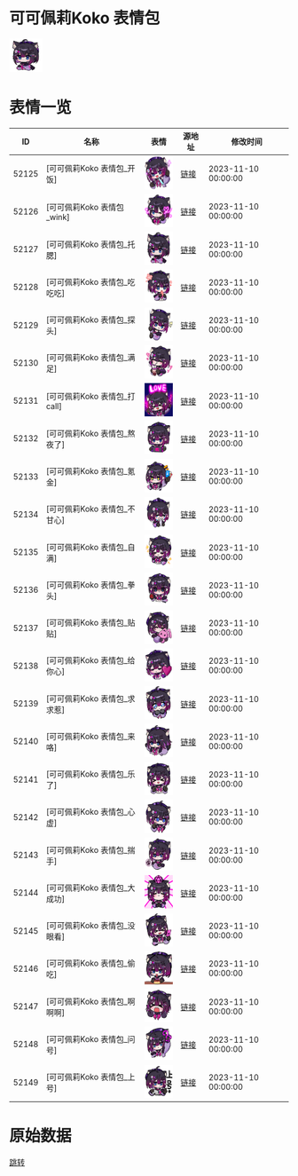 # 可可佩莉Koko 表情包

<img src="./cover.png" height="60" alt="cover" />

# 表情一览

|ID|名称|表情|源地址|修改时间|
|----|----|----|----|----|
|52125|[可可佩莉Koko 表情包_开饭]|<img src="./pic/052125_%5B可可佩莉Koko 表情包_开饭%5D.png" height="60" alt="开饭"/>|[链接](https://i0.hdslb.com/bfs/garb/5dc3ba19e6ace497c7c63218abe3fdba85e45c29.png)|2023-11-10 00:00:00|
|52126|[可可佩莉Koko 表情包_wink]|<img src="./pic/052126_%5B可可佩莉Koko 表情包_wink%5D.png" height="60" alt="wink"/>|[链接](https://i0.hdslb.com/bfs/garb/2f70f18d527a761f598e1c39424774abc7828cbb.png)|2023-11-10 00:00:00|
|52127|[可可佩莉Koko 表情包_托腮]|<img src="./pic/052127_%5B可可佩莉Koko 表情包_托腮%5D.png" height="60" alt="托腮"/>|[链接](https://i0.hdslb.com/bfs/garb/9940de195a7ef367353a90d2955894794bd2502b.png)|2023-11-10 00:00:00|
|52128|[可可佩莉Koko 表情包_吃吃吃]|<img src="./pic/052128_%5B可可佩莉Koko 表情包_吃吃吃%5D.png" height="60" alt="吃吃吃"/>|[链接](https://i0.hdslb.com/bfs/garb/b0c4847337d7aa478d5b03c0420ef40d1b7b7ffc.png)|2023-11-10 00:00:00|
|52129|[可可佩莉Koko 表情包_探头]|<img src="./pic/052129_%5B可可佩莉Koko 表情包_探头%5D.png" height="60" alt="探头"/>|[链接](https://i0.hdslb.com/bfs/garb/bb044814b24475910017d4ddf9224738a7f7b44b.png)|2023-11-10 00:00:00|
|52130|[可可佩莉Koko 表情包_满足]|<img src="./pic/052130_%5B可可佩莉Koko 表情包_满足%5D.png" height="60" alt="满足"/>|[链接](https://i0.hdslb.com/bfs/garb/081d9ec7ac9f693acac32c60ec3c3937880686aa.png)|2023-11-10 00:00:00|
|52131|[可可佩莉Koko 表情包_打call]|<img src="./pic/052131_%5B可可佩莉Koko 表情包_打call%5D.png" height="60" alt="打call"/>|[链接](https://i0.hdslb.com/bfs/garb/8085de03d0972380028cb704285044cf41f042e8.png)|2023-11-10 00:00:00|
|52132|[可可佩莉Koko 表情包_熬夜了]|<img src="./pic/052132_%5B可可佩莉Koko 表情包_熬夜了%5D.png" height="60" alt="熬夜了"/>|[链接](https://i0.hdslb.com/bfs/garb/8373baba301e2dbbc76f8532570b096300c492b3.png)|2023-11-10 00:00:00|
|52133|[可可佩莉Koko 表情包_氪金]|<img src="./pic/052133_%5B可可佩莉Koko 表情包_氪金%5D.png" height="60" alt="氪金"/>|[链接](https://i0.hdslb.com/bfs/garb/aa92b9febffb92798ec06dc813a6f68719fe731d.png)|2023-11-10 00:00:00|
|52134|[可可佩莉Koko 表情包_不甘心]|<img src="./pic/052134_%5B可可佩莉Koko 表情包_不甘心%5D.png" height="60" alt="不甘心"/>|[链接](https://i0.hdslb.com/bfs/garb/1c97ba5b7094c1149c0292488eba2d3fe8c831a2.png)|2023-11-10 00:00:00|
|52135|[可可佩莉Koko 表情包_自满]|<img src="./pic/052135_%5B可可佩莉Koko 表情包_自满%5D.png" height="60" alt="自满"/>|[链接](https://i0.hdslb.com/bfs/garb/d8c5b0f8badce761d1f67ffb1e1192848ca52d21.png)|2023-11-10 00:00:00|
|52136|[可可佩莉Koko 表情包_拳头]|<img src="./pic/052136_%5B可可佩莉Koko 表情包_拳头%5D.png" height="60" alt="拳头"/>|[链接](https://i0.hdslb.com/bfs/garb/c1cf1e7e85da66490f9127ad18fdd8c3f3638323.png)|2023-11-10 00:00:00|
|52137|[可可佩莉Koko 表情包_贴贴]|<img src="./pic/052137_%5B可可佩莉Koko 表情包_贴贴%5D.png" height="60" alt="贴贴"/>|[链接](https://i0.hdslb.com/bfs/garb/cc1d363ad1258b6b93d1386f0751869c5fc8e81e.png)|2023-11-10 00:00:00|
|52138|[可可佩莉Koko 表情包_给你心]|<img src="./pic/052138_%5B可可佩莉Koko 表情包_给你心%5D.png" height="60" alt="给你心"/>|[链接](https://i0.hdslb.com/bfs/garb/53e2e26e8680361253f8425cc96765cb76607b22.png)|2023-11-10 00:00:00|
|52139|[可可佩莉Koko 表情包_求求惹]|<img src="./pic/052139_%5B可可佩莉Koko 表情包_求求惹%5D.png" height="60" alt="求求惹"/>|[链接](https://i0.hdslb.com/bfs/garb/6e16fc5acc51228071ea5d24031cae626b04ed6c.png)|2023-11-10 00:00:00|
|52140|[可可佩莉Koko 表情包_来咯]|<img src="./pic/052140_%5B可可佩莉Koko 表情包_来咯%5D.png" height="60" alt="来咯"/>|[链接](https://i0.hdslb.com/bfs/garb/20a18e0a6df9194593e2db3ec59e32e67579b1c6.png)|2023-11-10 00:00:00|
|52141|[可可佩莉Koko 表情包_乐了]|<img src="./pic/052141_%5B可可佩莉Koko 表情包_乐了%5D.png" height="60" alt="乐了"/>|[链接](https://i0.hdslb.com/bfs/garb/a4bf9666b467d50c4be1e48f9713faaa4eaa6b10.png)|2023-11-10 00:00:00|
|52142|[可可佩莉Koko 表情包_心虚]|<img src="./pic/052142_%5B可可佩莉Koko 表情包_心虚%5D.png" height="60" alt="心虚"/>|[链接](https://i0.hdslb.com/bfs/garb/dad821c43817e4c49d71a51cd75a517c88e4d6b0.png)|2023-11-10 00:00:00|
|52143|[可可佩莉Koko 表情包_揣手]|<img src="./pic/052143_%5B可可佩莉Koko 表情包_揣手%5D.png" height="60" alt="揣手"/>|[链接](https://i0.hdslb.com/bfs/garb/65353c535c1f1bffce0ebccf7ef4814612e925bc.png)|2023-11-10 00:00:00|
|52144|[可可佩莉Koko 表情包_大成功]|<img src="./pic/052144_%5B可可佩莉Koko 表情包_大成功%5D.png" height="60" alt="大成功"/>|[链接](https://i0.hdslb.com/bfs/garb/b3e5c7a7bd87f07776d69d3dcc84359c8d87e7d2.png)|2023-11-10 00:00:00|
|52145|[可可佩莉Koko 表情包_没眼看]|<img src="./pic/052145_%5B可可佩莉Koko 表情包_没眼看%5D.png" height="60" alt="没眼看"/>|[链接](https://i0.hdslb.com/bfs/garb/1c66fffaf23b6cc42c8241793c160a0677809c27.png)|2023-11-10 00:00:00|
|52146|[可可佩莉Koko 表情包_偷吃]|<img src="./pic/052146_%5B可可佩莉Koko 表情包_偷吃%5D.png" height="60" alt="偷吃"/>|[链接](https://i0.hdslb.com/bfs/garb/1098ac9abc5755592bae0825fad019b733a7a86a.png)|2023-11-10 00:00:00|
|52147|[可可佩莉Koko 表情包_啊啊啊]|<img src="./pic/052147_%5B可可佩莉Koko 表情包_啊啊啊%5D.png" height="60" alt="啊啊啊"/>|[链接](https://i0.hdslb.com/bfs/garb/3d5a1f148d1aada92f14e8a40035f5c270092034.png)|2023-11-10 00:00:00|
|52148|[可可佩莉Koko 表情包_问号]|<img src="./pic/052148_%5B可可佩莉Koko 表情包_问号%5D.png" height="60" alt="问号"/>|[链接](https://i0.hdslb.com/bfs/garb/036e5a7c3e45e221fc6f3d4941b357eb55d03c54.png)|2023-11-10 00:00:00|
|52149|[可可佩莉Koko 表情包_上号]|<img src="./pic/052149_%5B可可佩莉Koko 表情包_上号%5D.png" height="60" alt="上号"/>|[链接](https://i0.hdslb.com/bfs/garb/8774454914f84675c25cdfd5e2eea3b348b5b4e6.png)|2023-11-10 00:00:00|

# 原始数据

[跳转](./raw.json)

